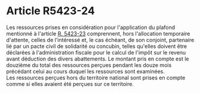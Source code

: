 # Article R5423-24

  
Les ressources prises en considération pour l'application du plafond mentionné à l'article [R. 5423-23][1] comprennent, hors l'allocation temporaire d'attente, celles de l'intéressé et, le cas échéant, de son conjoint, partenaire lié par un pacte civil de solidarité ou concubin, telles qu'elles doivent être déclarées à l'administration fiscale pour le calcul de l'impôt sur le revenu avant déduction des divers abattements. Le montant pris en compte est le douzième du total des ressources perçues pendant les douze mois précédant celui au cours duquel les ressources sont examinées.   
Les ressources perçues hors du territoire national sont prises en compte comme si elles avaient été perçues sur ce territoire.

 [1]: /affichCodeArticle.do?cidTexte=LEGITEXT000006072050&idArticle=LEGIARTI000018496326&dateTexte=&categorieLien=cid